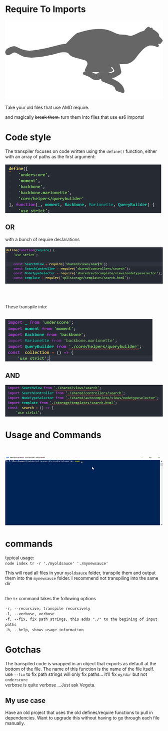 # Require To Imports

![RTI](./logo.png "Require to Imports")

Take your old files that use AMD require.

and magically ~~break them.~~ turn them into files that use es6 imports!<br/>

# Code style <br/>

The transpiler focuses on code written using the ```define()``` function, either with an array of paths as the first argument: <br /><br />
![Define Array](./assets/definearray.png "define array")

## OR <br/>
with a bunch of require declarations <br/><br/>
![Define Array](./assets/newdefine.png "define array")

<br/><br/>

These transpile into: <br/><br/>

![Define Array](./assets/arraytranspiled.png "define array")

## AND <br />

![Define Array](./assets/searchtranspiled.png "define array")

# Usage and Commands <br/><br/>

![Demo](./transformation.gif "Demo")

# commands

typical usage: <br/>
```node index tr -r './myoldsauce' './mynewsauce'```

This will read all files in your ```myoldsauce``` folder, transpile them and output them into the ```mynewsauce``` folder. I recommend not transpiling into the same dir <br /><br/>

the ```tr``` command takes the following options

```-r, --recursive, transpile recursively``` <br/>
```-l, --verbose, verbose```<br/>
```-f, --fix, fix path strings, this adds "./" to the begining of input paths```<br/>
```-h, --help, shows usage information```<br/>

# Gotchas <br/>

The transpiled code is wrapped in an object that exports as default at the bottom of the file. The name of this function is the name of the file itself.<br/>
use ```--fix``` to fix path strings will only fix paths... it'll fix ```my/dir``` but not ```underscore```<br/>
verbose is quite verbose ...Just ask Vegeta.

My use case
------

Have an old project that uses the old defines/require functions to pull in dependencies.
Want to upgrade this without having to go through each file manually.
